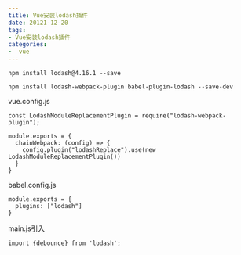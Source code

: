 ```yaml
---
title: Vue安装lodash插件
date: 20121-12-20
tags:
- Vue安装lodash插件
categories:
-  vue
---
```


```
npm install lodash@4.16.1 --save
```

```
npm install lodash-webpack-plugin babel-plugin-lodash --save-dev
```

vue.config.js

```
const LodashModuleReplacementPlugin = require("lodash-webpack-plugin");

module.exports = {
  chainWebpack: (config) => {
    config.plugin("lodashReplace").use(new LodashModuleReplacementPlugin())
  }
}
```

babel.config.js

```
module.exports = {
  plugins: ["lodash"]
}
```

main.js引入

```
import {debounce} from 'lodash';
```

